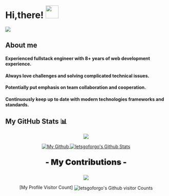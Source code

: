 # Hi,there! <img src='https://em-content.zobj.net/source/microsoft-teams/337/waving-hand_1f44b.png' width="40px"/>

![](https://github.com/letsgoforgo/letsgoforgo/blob/main/header.png?raw=true)

## About me

#### Experienced fullstack engineer with 8+ years of web development experience.
#### Always love challenges and solving complicated technical issues.
#### Potentially put emphasis on team collaboration and cooperation.
#### Continuously keep up to date with modern technologies frameworks and standards.

## My GitHub Stats 📊
<p align="center">
	<a href="https://github.com/letsgoforgo">
		<img align="center" src="https://github-profile-trophy.vercel.app/?username=letsgoforgo&title=MultiLanguage,Commits,Stars,Followers,Organizations,Repositories" />
	</a>
</p>
<p align="center">
	<a href="https://github.com/letsgoforgo">
		<img align="center" src="https://github-readme-stats-git-masterrstaa-rickstaa.vercel.app/api/top-langs/?username=letsgoforgo&theme=dracula&langs_count=8&layout=compact&card_width=260&hide=html,scss,makefile,ruby,css,less" alt="My Github" />
	</a>
	<a href="https://github.com/letsgoforgo">
		<img align="center" src="https://github-readme-stats-git-masterrstaa-rickstaa.vercel.app/api?username=letsgoforgo&show_icons=true&count_private=true&include_all_commits=true&line_height=25&theme=dracula" alt="letsgoforgo's Github Stats" />
	</a>
</p>
<div align="center" style="font-size: 25px;font-weight: 900;">
	<p style="font-size: 25px;font-weight: 900;">- My Contributions -</p>
  <a href="https://github.com/letsgoforgo">
    <img src="https://github-readme-streak-stats.herokuapp.com?user=letsgoforgo&theme=dracula" />
  </a>
</div>

<p align="center">
	[My Profile Visitor Count] <img align="center" src="https://profile-counter.glitch.me/letsgoforgo/count.svg" alt="letsgoforgo's Github visitor Counts" />
</p>
